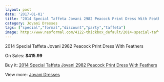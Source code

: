 ```yaml
---
layout: post
date: '2017-01-01'
title: "2014 Special Taffeta Jovani 2982 Peacock Print Dress With Feathers"
category: Jovani Dresses
tags: ["special","formal","discount","party","taffeta"]
image: http://www.neoformal.com/4122-thickbox_default/2014-special-taffeta-jovani-2982-peacock-print-dress-with-feathers.jpg
---
```

2014 Special Taffeta Jovani 2982 Peacock Print Dress With Feathers

On Sales: **$415.99**
<a href="https://www.neoformal.com/en/jovani-dresses/1540-2014-special-taffeta-jovani-2982-peacock-print-dress-with-feathers.html"><amp-img layout="responsive" width="600" height="600" src="//www.neoformal.com/4122-thickbox_default/2014-special-taffeta-jovani-2982-peacock-print-dress-with-feathers.jpg" alt="2014 Special Taffeta Jovani 2982 Peacock Print Dress With Feathers 0" /></a>
<a href="https://www.neoformal.com/en/jovani-dresses/1540-2014-special-taffeta-jovani-2982-peacock-print-dress-with-feathers.html"><amp-img layout="responsive" width="600" height="600" src="//www.neoformal.com/4123-thickbox_default/2014-special-taffeta-jovani-2982-peacock-print-dress-with-feathers.jpg" alt="2014 Special Taffeta Jovani 2982 Peacock Print Dress With Feathers 1" /></a>

Buy it: [2014 Special Taffeta Jovani 2982 Peacock Print Dress With Feathers](https://www.neoformal.com/en/jovani-dresses/1540-2014-special-taffeta-jovani-2982-peacock-print-dress-with-feathers.html "2014 Special Taffeta Jovani 2982 Peacock Print Dress With Feathers")

View more: [Jovani Dresses](https://www.neoformal.com/en/15-jovani-dresses "Jovani Dresses")
